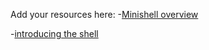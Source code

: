 Add your resources here:
-[Minishell overview](https://harm-smits.github.io/42docs/projects/minishell)

-[introducing the shell](https://hsf-training.github.io/analysis-essentials/shell/README.html#the-shell)
